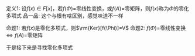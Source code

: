 定义1: 设$f(x)\in F[x]$，若$f(\Phi)=$零线性变换，或$f(A)=$零矩阵，则$f(x)$称为$\Phi$的零化多项式
品一品: 这个与根有啥区别，感觉味道不一样

命题1: 若$f(x)$是零化多项式，则$\rm{Ker}[f(\Phi)]=V$
命题2: $f(\Phi)=$零线性变换$\iff f(A)=$零矩阵

于是接下来是寻找零化多项式
